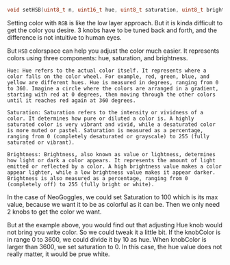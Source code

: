 ```c
void setHSB(uint8_t n, uint16_t hue, uint8_t saturation, uint8_t brightness);
```

Setting color with `RGB` is like the low layer approach. But it is kinda difficult to get the color you desire. 3 knobs have to be tuned back and forth, and the difference is not intuitive to human eyes.

But `HSB` colorspace can help you adjust the color much easier. It represents colors using three components: hue, saturation, and brightness.

    Hue: Hue refers to the actual color itself. It represents where a color falls on the color wheel. For example, red, green, blue, and yellow are different hues. Hue is measured in degrees, ranging from 0 to 360. Imagine a circle where the colors are arranged in a gradient, starting with red at 0 degrees, then moving through the other colors until it reaches red again at 360 degrees.

    Saturation: Saturation refers to the intensity or vividness of a color. It determines how pure or diluted a color is. A highly saturated color is very vibrant and vivid, while a desaturated color is more muted or pastel. Saturation is measured as a percentage, ranging from 0 (completely desaturated or grayscale) to 255 (fully saturated or vibrant).

    Brightness: Brightness, also known as value or lightness, determines how light or dark a color appears. It represents the amount of light emitted or reflected by a color. A high brightness value makes a color appear lighter, while a low brightness value makes it appear darker. Brightness is also measured as a percentage, ranging from 0 (completely off) to 255 (fully bright or white).

In the case of NeoGoggles, we could set Saturation to 100 which is its max value, because we want it to be as colorful as it can be. Then we only need 2 knobs to get the color we want.

But at the example above, you would find out that adjusting Hue knob would not bring you write color. So we could tweak it a little bit. If the knobColor is in range 0 to 3600, we could divide it by 10 as hue. When knobColor is larger than 3600, we set saturation to 0. In this case, the hue value does not really matter, it would be prue white. 
